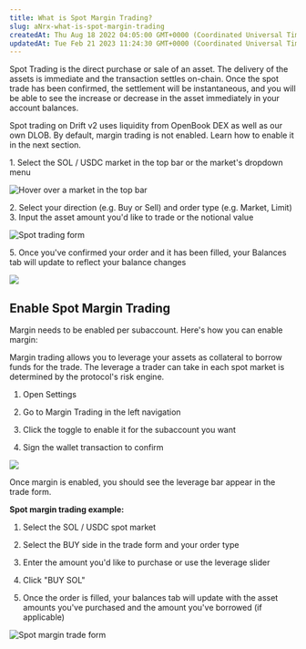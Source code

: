 ```yaml
---
title: What is Spot Margin Trading?
slug: aNrx-what-is-spot-margin-trading
createdAt: Thu Aug 18 2022 04:05:00 GMT+0000 (Coordinated Universal Time)
updatedAt: Tue Feb 21 2023 11:24:30 GMT+0000 (Coordinated Universal Time)
---
```


Spot Trading is the direct purchase or sale of an asset. The delivery of the assets is immediate and the transaction settles on-chain. Once the spot trade has been confirmed, the settlement will be instantaneous, and you will be able to see the increase or decrease in the asset immediately in your account balances.&#x20;

Spot trading on Drift v2 uses liquidity from OpenBook DEX as well as our own DLOB. By default, margin trading is not enabled. Learn how to enable it in the next section.

1\. Select the SOL / USDC market in the top bar or the market's dropdown menu

![Hover over a market in the top bar](../../static/assets/z3zW45nt1iU64WvO7O5ZH_screenshot-2023-01-25-at-41736-pm.png)

2\. Select your direction (e.g. Buy or Sell) and order type (e.g. Market, Limit)
3\. Input the asset amount you'd like to trade or the notional value

![Spot trading form](../../static/assets/26S8LnOdiTA8XLW7Wyfso_screenshot-2023-01-26-at-10913-pm.png)

5\. Once you've confirmed your order and it has been filled, your Balances tab will update to reflect your balance changes

![](../../static/assets/Bxlg-O6wA5YszE4HVwc_O_screenshot-2023-01-26-at-11025-pm.png)

## Enable Spot Margin Trading

Margin needs to be enabled per subaccount. Here's how you can enable margin:

Margin trading allows you to leverage your assets as collateral to borrow funds for the trade. The leverage a trader can take in each spot market is determined by the protocol's risk engine.

1.  Open Settings

2.  Go to Margin Trading in the left navigation

3.  Click the toggle to enable it for the subaccount you want

4.  Sign the wallet transaction to confirm

![](../../static/assets/KJFGX4AoQAP3FvuC7jqMn_image.png)

Once margin is enabled, you should see the leverage bar appear in the trade form.

**Spot margin trading example:**

1.  Select the SOL / USDC spot market

2.  Select the BUY side in the trade form and your order type

3.  Enter the amount you'd like to purchase or use the leverage slider

4.  Click "BUY SOL"

5.  Once the order is filled, your balances tab will update with the asset amounts you've purchased and the amount you've borrowed (if applicable)

![Spot margin trade form](../../static/assets/zS5jHR786XcbWrsJW4sqh_screenshot-2023-01-26-at-122019-pm.png)
